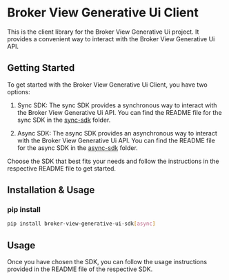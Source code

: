 # Broker View Generative Ui Client

This is the client library for the Broker View Generative Ui project. It provides a convenient way to interact with the Broker View Generative Ui API.

## Getting Started

To get started with the Broker View Generative Ui Client, you have two options:

1. Sync SDK: The sync SDK provides a synchronous way to interact with the Broker View Generative Ui API. You can find the README file for the sync SDK in the [sync-sdk](./broker_view_generative_ui_sdk/README.md) folder.

2. Async SDK: The async SDK provides an asynchronous way to interact with the Broker View Generative Ui API. You can find the README file for the async SDK in the [async-sdk](./broker_view_generative_ui_async_sdk/README.md) folder.

Choose the SDK that best fits your needs and follow the instructions in the respective README file to get started.

## Installation & Usage
### pip install

```sh
pip install broker-view-generative-ui-sdk[async]
```
## Usage

Once you have chosen the SDK, you can follow the usage instructions provided in the README file of the respective SDK.